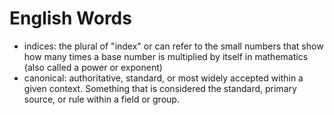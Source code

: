 # English Words

- indices: the plural of "index" or can refer to the small numbers that show how many times a base number is multiplied by itself in mathematics (also called a power or exponent)
- canonical: authoritative, standard, or most widely accepted within a given context. Something that is considered the standard, primary source, or rule within a field or group. 